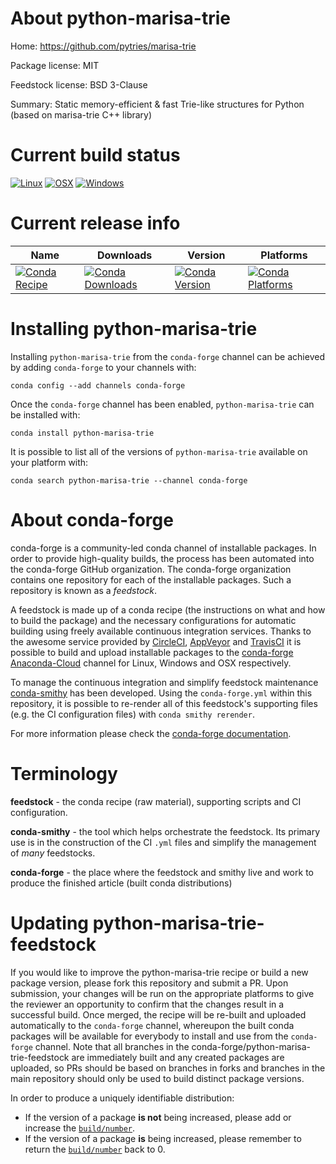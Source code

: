 About python-marisa-trie
========================

Home: https://github.com/pytries/marisa-trie

Package license: MIT

Feedstock license: BSD 3-Clause

Summary: Static memory-efficient & fast Trie-like structures for Python (based on marisa-trie C++ library)



Current build status
====================

[![Linux](https://img.shields.io/circleci/project/github/conda-forge/python-marisa-trie-feedstock/master.svg?label=Linux)](https://circleci.com/gh/conda-forge/python-marisa-trie-feedstock)
[![OSX](https://img.shields.io/travis/conda-forge/python-marisa-trie-feedstock/master.svg?label=macOS)](https://travis-ci.org/conda-forge/python-marisa-trie-feedstock)
[![Windows](https://img.shields.io/appveyor/ci/conda-forge/python-marisa-trie-feedstock/master.svg?label=Windows)](https://ci.appveyor.com/project/conda-forge/python-marisa-trie-feedstock/branch/master)

Current release info
====================

| Name | Downloads | Version | Platforms |
| --- | --- | --- | --- |
| [![Conda Recipe](https://img.shields.io/badge/recipe-python--marisa--trie-green.svg)](https://anaconda.org/conda-forge/python-marisa-trie) | [![Conda Downloads](https://img.shields.io/conda/dn/conda-forge/python-marisa-trie.svg)](https://anaconda.org/conda-forge/python-marisa-trie) | [![Conda Version](https://img.shields.io/conda/vn/conda-forge/python-marisa-trie.svg)](https://anaconda.org/conda-forge/python-marisa-trie) | [![Conda Platforms](https://img.shields.io/conda/pn/conda-forge/python-marisa-trie.svg)](https://anaconda.org/conda-forge/python-marisa-trie) |

Installing python-marisa-trie
=============================

Installing `python-marisa-trie` from the `conda-forge` channel can be achieved by adding `conda-forge` to your channels with:

```
conda config --add channels conda-forge
```

Once the `conda-forge` channel has been enabled, `python-marisa-trie` can be installed with:

```
conda install python-marisa-trie
```

It is possible to list all of the versions of `python-marisa-trie` available on your platform with:

```
conda search python-marisa-trie --channel conda-forge
```


About conda-forge
=================

conda-forge is a community-led conda channel of installable packages.
In order to provide high-quality builds, the process has been automated into the
conda-forge GitHub organization. The conda-forge organization contains one repository
for each of the installable packages. Such a repository is known as a *feedstock*.

A feedstock is made up of a conda recipe (the instructions on what and how to build
the package) and the necessary configurations for automatic building using freely
available continuous integration services. Thanks to the awesome service provided by
[CircleCI](https://circleci.com/), [AppVeyor](http://www.appveyor.com/)
and [TravisCI](https://travis-ci.org/) it is possible to build and upload installable
packages to the [conda-forge](https://anaconda.org/conda-forge)
[Anaconda-Cloud](http://docs.anaconda.org/) channel for Linux, Windows and OSX respectively.

To manage the continuous integration and simplify feedstock maintenance
[conda-smithy](http://github.com/conda-forge/conda-smithy) has been developed.
Using the ``conda-forge.yml`` within this repository, it is possible to re-render all of
this feedstock's supporting files (e.g. the CI configuration files) with ``conda smithy rerender``.

For more information please check the [conda-forge documentation](https://conda-forge.org/docs/).

Terminology
===========

**feedstock** - the conda recipe (raw material), supporting scripts and CI configuration.

**conda-smithy** - the tool which helps orchestrate the feedstock.
                   Its primary use is in the construction of the CI ``.yml`` files
                   and simplify the management of *many* feedstocks.

**conda-forge** - the place where the feedstock and smithy live and work to
                  produce the finished article (built conda distributions)


Updating python-marisa-trie-feedstock
=====================================

If you would like to improve the python-marisa-trie recipe or build a new
package version, please fork this repository and submit a PR. Upon submission,
your changes will be run on the appropriate platforms to give the reviewer an
opportunity to confirm that the changes result in a successful build. Once
merged, the recipe will be re-built and uploaded automatically to the
`conda-forge` channel, whereupon the built conda packages will be available for
everybody to install and use from the `conda-forge` channel.
Note that all branches in the conda-forge/python-marisa-trie-feedstock are
immediately built and any created packages are uploaded, so PRs should be based
on branches in forks and branches in the main repository should only be used to
build distinct package versions.

In order to produce a uniquely identifiable distribution:
 * If the version of a package **is not** being increased, please add or increase
   the [``build/number``](http://conda.pydata.org/docs/building/meta-yaml.html#build-number-and-string).
 * If the version of a package **is** being increased, please remember to return
   the [``build/number``](http://conda.pydata.org/docs/building/meta-yaml.html#build-number-and-string)
   back to 0.